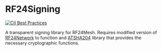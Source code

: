 # RF24Signing
[![CII Best Practices](https://bestpractices.coreinfrastructure.org/projects/1080/badge)](https://bestpractices.coreinfrastructure.org/projects/1080)

A transparent signing library for RF24Mesh. Requires modified version of [RF24Network](https://github.com/Avamander/RF24Network) to function and [ATSHA204](https://github.com/Cathedrow/Cryptosuite) library that provides the necessary cryptographic functions.
